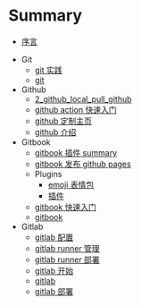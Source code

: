 # Summary

* [序言](./README.md)
- Git
  * [git 实践](Git/1_git_practice.md)
  * [git](Git/README.md)
- Github
  * [2_github_local_pull_github](Github/2_github_local_pull_github.md)
  * [github action 快速入门](Github/3_github_action.md)
  * [github 定制主页](Github/4_github_page.md)
  * [github 介绍](Github/README.md)
- Gitbook
  * [gitbook 插件 summary](Gitbook/2_gitbook-plugin-summary.md)
  * [gitbook 发布 github pages](Gitbook/3_github_pages_gitbook.md)
  - Plugins
    * [emoji 表情包](Gitbook/Plugins/1_plugin_Emoji.md)
    * [插件](Gitbook/Plugins/README.md)
  * [gitbook 快速入门](Gitbook/1_gitbook_start.md)
  * [gitbook](Gitbook/README.md)
- Gitlab
  * [gitlab 配置](Gitlab/3_gitlab_config.md)
  * [gitlab runner 管理](Gitlab/5_gitlab_runner_management.md)
  * [gitlab runner 部署](Gitlab/4_gitlab_runner_deploy.md)
  * [gitlab 开始](Gitlab/1_gitlab_start.md)
  * [gitlab](Gitlab/README.md)
  * [gitlab 部署](Gitlab/2_gitlab_deploy.md)

